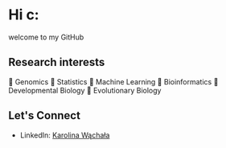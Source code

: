 # Hi c:

welcome to my GitHub

## Research interests

   🧬 Genomics
   🧬 Statistics
   🧬 Machine Learning 
   🧬 Bioinformatics
   🧬 Developmental Biology
   🧬 Evolutionary Biology

## Let's Connect

- LinkedIn: [Karolina Wąchała](https://www.linkedin.com/in/karolina-wachala-978b56189/)

